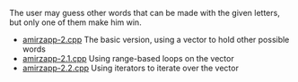 The user may guess other words that can be made with the given letters, but only one of them make him win.

* [amirzapp-2.cpp](#) The basic version, using a vector to hold other possible words
* [amirzapp-2.1.cpp](#) Using range-based loops on the vector
* [amirzapp-2.2.cpp](#) Using iterators to iterate over the vector
